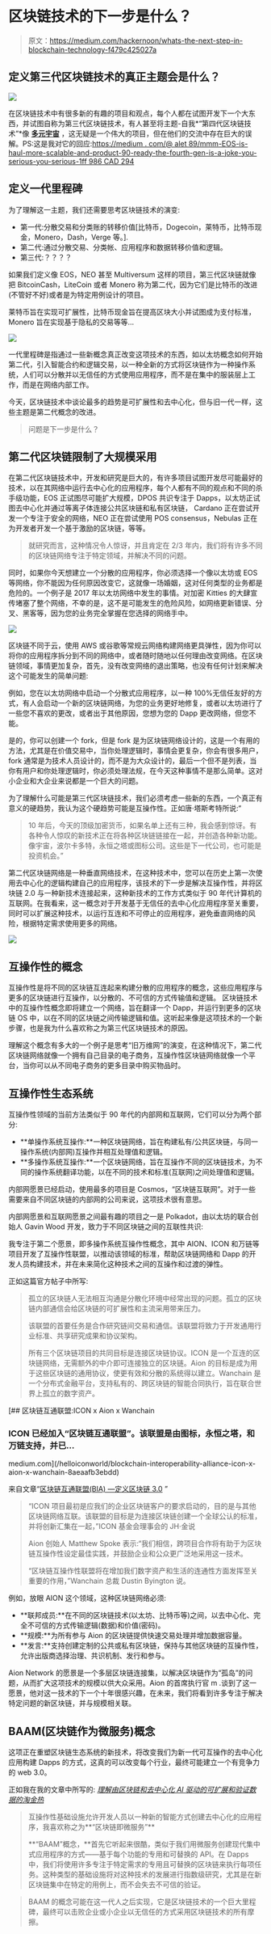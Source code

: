 # 区块链技术的下一步是什么？

> 原文：<https://medium.com/hackernoon/whats-the-next-step-in-blockchain-technology-f479c425027a>

## 定义第三代区块链技术的真正主题会是什么？

![](img/e51ecdd1c826512a2de0320cdcf6f0e4.png)

在区块链技术中有很多新的有趣的项目和观点，每个人都在试图开发下一个大东西，并试图自称为第三代区块链技术，有人甚至将主题-自我*“第四代区块链技术”*像 [**多元宇宙**](/swlh/this-is-what-a-4th-generation-blockchain-looks-like-685c5edf34ed) ，这无疑是一个伟大的项目，但在他们的交流中存在巨大的误解。PS:这是我对它的回应:[https://medium . com/@ alet 89/mmm-EOS-is-haul-more-scalable-and-product-90-ready-the-fourth-gen-is-a-joke-you-serious-you-serious-1ff 986 CAD 294](/@alet89/mmm-eos-is-already-more-scalable-and-product-90-ready-the-fourth-gen-is-a-joke-are-you-serious-1ff986cad294)

## 定义一代里程碑

为了理解这一主题，我们还需要思考区块链技术的演变:

*   第一代:分散交易和分类账的转移价值[比特币，Dogecoin，莱特币，比特币现金，Monero，Dash，Verge 等。].
*   第二代:通过分散交易、分类帐、应用程序和数据转移价值和逻辑。
*   第三代:？？？？

如果我们定义像 EOS，NEO 甚至 Multiversum 这样的项目，第三代区块链就像把 BitcoinCash，LiteCoin 或者 Monero 称为第二代，因为它们是比特币的改进(不管好不好)或者是为特定用例设计的项目。

莱特币旨在实现可扩展性，比特币现金旨在提高区块大小并试图成为支付标准，Monero 旨在实现基于隐私的交易等等…

![](img/c935c9b6659de203fc731b145801ce2b.png)

一代里程碑是指通过一些新概念真正改变这项技术的东西，如以太坊概念如何开始第二代，引入智能合约和逻辑交易，以一种全新的方式将区块链作为一种操作系统，人们可以分散并以无信任的方式使用应用程序，而不是在集中的服装层上工作，而是在网络内部工作。

今天，区块链技术中谈论最多的趋势是可扩展性和去中心化，但与旧一代一样，这些主题是第二代概念的改进。

> 问题是下一步是什么？

## 第二代区块链限制了大规模采用

在第二代区块链技术中，开发和研究是巨大的，有许多项目试图开发尽可能最好的技术，以在其网络中运行去中心化的应用程序，每个人都有不同的观点和不同的杀手级功能，EOS 正试图尽可能扩大规模，DPOS 共识专注于 Dapps，以太坊正试图去中心化并通过等离子体连接公共区块链和私有区块链， Cardano 正在尝试开发一个专注于安全的网络，NEO 正在尝试使用 POS consensus，Nebulas 正在为开发者开发一个基于激励的区块链，等等。

> 就研究而言，这种情况令人惊讶，并且肯定在 2/3 年内，我们将有许多不同的区块链网络专注于特定领域，并解决不同的问题。

同时，如果你今天想建立一个分散的应用程序，你必须选择一个像以太坊或 EOS 等网络，你不能因为任何原因改变它，这就像一场婚姻，这对任何类型的业务都是危险的。一个例子是 2017 年以太坊网络中发生的事情。对加密 Kitties 的大肆宣传堵塞了整个网络，不幸的是，这不是可能发生的危险风险，如网络更新错误、分叉、黑客等，因为您的业务完全掌握在您选择的网络手中。

![](img/24d16dfa4688e8a51049b70346f64dcc.png)

区块链不同于云，使用 AWS 或谷歌等常规云网络构建网络更具弹性，因为你可以将你的应用程序拆分到不同的网络中，或者随时随地以任何理由改变网络。在区块链领域，事情更加复杂，首先，没有改变网络的退出策略，也没有任何计划来解决这个可能发生的简单问题:

例如，您在以太坊网络中启动一个分散式应用程序，以一种 100%无信任友好的方式，有人会启动一个新的区块链网络，为您的业务更好地修复，或者以太坊进行了一些您不喜欢的更改，或者出于其他原因，您想为您的 Dapp 更改网络，但您不能。

是的，你可以创建一个 fork，但是 fork 是为区块链网络设计的，这是一个有用的方法，尤其是在价值交易中，当你处理逻辑时，事情会更复杂，你会有很多用户，fork 通常是为技术人员设计的，而不是为大众设计的，最后一个但不是列表，当你有用户和你处理逻辑时，你必须处理法规，在今天这种事情不是那么简单。这对小企业和大企业来说都是一个巨大的问题。

为了理解什么可能是第三代区块链技术，我们必须考虑一些新的东西，一个真正有意义的硬趋势，我认为这个硬趋势可能是互操作性。正如唐·塔斯考特所说:“

> 10 年后，今天的顶级加密货币，如果名单上还有三种，我会感到惊讶。有各种令人惊叹的新技术正在将各种区块链链接在一起，并创造各种新功能。像宇宙，波尔卡多特，永恒之塔或图标公司。这些是下一代公司，也可能是投资机会。”

第二代区块链网络是一种垂直网络技术，在这种技术中，您可以在历史上第一次使用去中心化的逻辑构建自己的应用程序，该技术的下一步是解决互操作性，并将区块链 2.0 与一种新技术连接起来，这种新技术的工作方式类似于 90 年代计算机的互联网。在我看来，这一概念对于开发基于无信任的去中心化应用程序至关重要，同时可以扩展这种技术，以运行互连和不可停止的应用程序，避免垂直网络的风险，根据特定需求使用更多的网络。

![](img/73a8fc88a52512527e03cf99e28b63c2.png)

## 互操作性的概念

互操作性是将不同的区块链互连起来构建分散的应用程序的概念，这些应用程序与更多的区块链进行互操作，以分散的、不可信的方式传输值和逻辑。
区块链技术中的互操作性概念即将建立一个网络，旨在翻译一个 Dapp，并运行到更多的区块链 OS 中，以在不同的区块链之间传输逻辑和值。这听起来像是这项技术的一个新步骤，也是我为什么喜欢称之为第三代区块链技术的原因。

理解这个概念有多大的一个例子是思考“旧万维网”的演变，在这种情况下，第二代区块链网络就像一个拥有自己目录的电子商务，互操作性区块链网络就像一个平台，当你可以从不同电子商务的更多目录中购买物品时。

## 互操作性生态系统

互操作性领域的当前方法类似于 90 年代的内部网和互联网，它们可以分为两个部分:

*   **单操作系统互操作:**一种区块链网络，旨在构建私有/公共区块链，与同一操作系统(内部网)互操作并相互处理值和逻辑。
*   **多操作系统互操作:**一个区块链网络，旨在互操作不同的区块链技术，为不同的操作系统翻译功能，以在不同的技术和标准(互联网)之间处理值和逻辑。

内部网愿景已经启动，使用最多的项目是 Cosmos，“区块链互联网”。对于一些需要来自不同区块链的内部网的公司来说，这项技术很有意思。

内部网愿景和互联网愿景之间最有趣的项目之一是 Polkadot，由以太坊的联合创始人 Gavin Wood 开发，致力于不同区块链之间的互联性共识:

我专注于第二个愿景，即多操作系统互操作性概念，其中 AION、ICON 和万链等项目开发了互操作性联盟，以推动该领域的标准，帮助区块链网络和 Dapp 的开发人员构建技术，并在未来简化这种技术之间的互操作和过渡的弹性。

正如这篇官方帖子中所写:

> 孤立的区块链人无法相互沟通是分散化环境中经常出现的问题。孤立的区块链内部通信会给区块链的可扩展性和主流采用带来压力。
> 
> 该联盟的首要任务是合作研究链间交易和通信。该联盟将致力于开发通用行业标准、共享研究成果和协议架构。
> 
> 所有三个区块链项目的共同目标是连接区块链协议。ICON 是一个互连的区块链网络，无需额外的中介即可连接独立的区块链。Aion 的目标是成为用于这些区块链的通用协议，使更有效和分散的系统得以建立。Wanchain 是一个分布式金融平台，支持私有的、跨区块链的智能合同执行，旨在联合世界上孤立的数字资产。

[](/helloiconworld/blockchain-interoperability-alliance-icon-x-aion-x-wanchain-8aeaafb3ebdd) [## 区块链互通联盟:ICON x Aion x Wanchain

### ICON 已经加入“区块链互通联盟”。该联盟是由图标，永恒之塔，和万链支持，并已…

medium.com](/helloiconworld/blockchain-interoperability-alliance-icon-x-aion-x-wanchain-8aeaafb3ebdd) 

来自文章“[区块链互通联盟(BIA) —定义区块链 3.0](https://cryptovest.com/features/blockchain-interoperability-alliance-bia---defining-blockchain-30/) ”

> “ICON 项目最初是应我们的企业区块链客户的要求启动的，目的是与其他区块链网络互联。该联盟的目标是为连接区块链创建一个全球公认的标准，并将创新汇集在一起，”ICON 基金会理事会的 JH·金说
> 
> Aion 创始人 Matthew Spoke 表示:“我们相信，跨项目合作将有助于为区块链互操作性设定最佳实践，并鼓励企业和公众更广泛地采用这一技术。
> 
> “区块链互操作性联盟将在增加我们数字资产和生活的连通性方面发挥至关重要的作用，”Wanchain 总裁 Dustin Byington 说。

例如，放眼 AION 这个领域，这种区块链网络必须:

*   **联邦成员:**在不同的区块链技术(以太坊、比特币等)之间，以去中心化、完全不可信的方式传输逻辑(数据)和价值(密码)。
*   **规模:**为所有参与 Aion 的区块链提供快速交易处理并增加数据容量。
*   **发言:**支持创建定制的公共或私有区块链，保持与其他区块链的互操作性，允许出版商选择治理、共识机制、发行和参与。

Aion Network 的愿景是一个多层区块链连接集，以解决区块链作为“孤岛”的问题，从而扩大这项技术的规模以供大众采用。Aion 的首席执行官 m .谈到了这一愿景，他对这一技术的下一个十年很感兴趣，在未来，我们将看到许多专注于解决特定问题的新区块链，并与规模相关联。

## BAAM(区块链作为微服务)概念

这项正在重塑区块链生态系统的新技术，将改变我们为新一代可互操作的去中心化应用构建 Dapps 的方式，这真的可以改变每个行业，最终可能建立一个有竞争力的 web 3.0。

正如我在我的文章中所写的: [*理解由区块链和去中心化 AI 驱动的可扩展和验证数据的淘金热*](https://hackernoon.com/understanding-the-gold-rush-of-scalable-and-validated-data-powered-by-blockchain-and-decentralized-ee05db6b6a68)

> 互操作性基础设施允许开发人员以一种新的智能方式创建去中心化的应用程序，我喜欢称之为**“区块链即微服务”**
> 
> **“BAAM”概念，**首先它听起来很酷，类似于我们用微服务创建现代集中式应用程序的方式——基于每个功能的专用和可替换的 API。在 Dapps 中，我们将使用许多专注于特定需求的专用且可替换的区块链来执行每项任务。这种类型的基础设施将对这种技术的发展进行指数级研究，尤其是在新区块链集中在特定的用例上，而不会失去不可信的验证。

> BAAM 的概念可能在这一代人之后实现，它是区块链技术的一个巨大里程碑，最终可以击败企业或小企业以无信任的方式采用区块链技术的所有摩擦。